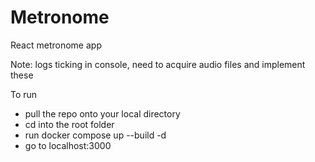 # Metronome
React metronome app

Note: logs ticking in console, need to acquire audio files and implement these

To run
- pull the repo onto your local directory
- cd into the root folder
- run docker compose up --build -d
- go to localhost:3000

